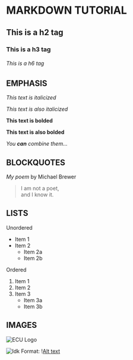 # MARKDOWN TUTORIAL

## This is a h2 tag

### This is a h3 tag

###### This is a h6 tag

## EMPHASIS

_This text is italicized_

*This text is also italicized*

**This text is bolded**

__This text is also bolded__

_You **can** combine them..._

## BLOCKQUOTES 

_My poem_ by Michael Brewer

>I am not a poet, \
> and I know it.

## LISTS

Unordered

* Item 1
* Item 2
	* Item 2a
	* Item 2b

Ordered
1. Item 1
2. Item 2
3. Item 3
	* Item 3a
	* Item 3b


## IMAGES

![ECU Logo](https://upload.wikimedia.org/wikipedia/en/thumb/c/c7/East_Carolina_Pirates_logo.svg/175px-East_Carolina_Pirates_logo.svg.png)

![Idk](C:\Users\morenosh20\Pictures\Logo\csilogo.png)
Format: \![Alt text](url)
